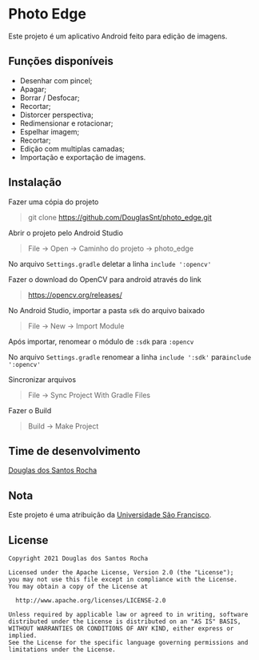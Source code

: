 # Photo Edge

Este projeto é um aplicativo Android feito para edição de imagens.

## Funções disponíveis

- Desenhar com pincel;
- Apagar;
- Borrar / Desfocar;
- Recortar;
- Distorcer perspectiva;
- Redimensionar e rotacionar;
- Espelhar imagem;
- Recortar;
- Edição com multiplas camadas;
- Importação e exportação de imagens.

## Instalação

Fazer uma cópia do projeto

 > git clone https://github.com/DouglasSnt/photo_edge.git

Abrir o projeto pelo Android Studio

> File -> Open -> Caminho do projeto -> photo_edge

No arquivo `Settings.gradle` deletar a linha `include ':opencv'`

Fazer o download do OpenCV para android através do link

> https://opencv.org/releases/

No Android Studio, importar a pasta `sdk` do arquivo baixado

> File -> New -> Import Module

Após importar, renomear o módulo de `:sdk` para `:opencv`

No arquivo `Settings.gradle` renomear a linha `include ':sdk'` para`include ':opencv'`

Sincronizar arquivos

> File -> Sync Project With Gradle Files

Fazer o Build

> Build -> Make Project

## Time de desenvolvimento
[Douglas dos Santos Rocha](https://github.com/DouglasSnt)

## Nota
Este projeto é uma atribuição da [Universidade São Francisco](https://www.usf.edu.br/).

## License
```
Copyright 2021 Douglas dos Santos Rocha

Licensed under the Apache License, Version 2.0 (the "License");
you may not use this file except in compliance with the License.
You may obtain a copy of the License at

  http://www.apache.org/licenses/LICENSE-2.0

Unless required by applicable law or agreed to in writing, software
distributed under the License is distributed on an "AS IS" BASIS,
WITHOUT WARRANTIES OR CONDITIONS OF ANY KIND, either express or implied.
See the License for the specific language governing permissions and
limitations under the License.
```
